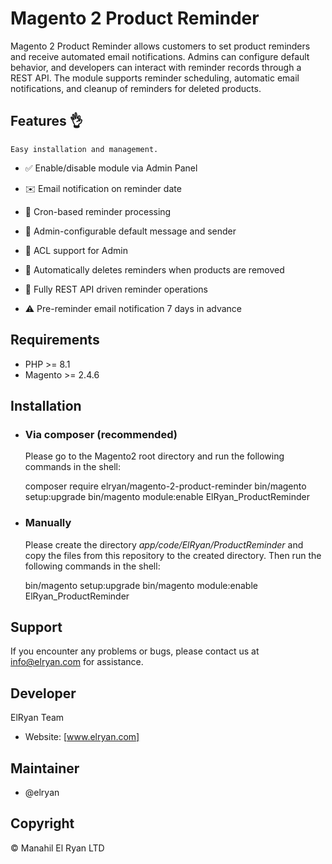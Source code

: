 
# Magento 2 Product Reminder

Magento 2 Product Reminder allows customers to set product reminders and receive automated email notifications. Admins can configure default behavior, and developers can interact with reminder records through a REST API. The module supports reminder scheduling, automatic email notifications, and cleanup of reminders for deleted products.

## Features 👌

	Easy installation and management.

	
- ✅ Enable/disable module via Admin Panel  

- ✉️ Email notification on reminder date  

- 📅 Cron-based reminder processing  

- 🧾 Admin-configurable default message and sender 

- 🔐 ACL support for Admin  

- 🔄 Automatically deletes reminders when products are removed  

- 📡 Fully REST API driven reminder operations  

- ⚠️ Pre-reminder email notification 7 days in advance  

## Requirements

- PHP >= 8.1
- Magento >= 2.4.6

## Installation

- ### Via composer (recommended)

  Please go to the Magento2 root directory and run the following commands in the shell:

  composer require elryan/magento-2-product-reminder
  bin/magento setup:upgrade
  bin/magento module:enable ElRyan_ProductReminder

- ### Manually

  Please create the directory _app/code/ElRyan/ProductReminder_ and copy the files from this repository to the created directory. Then run the following commands in the shell:

  bin/magento setup:upgrade
  bin/magento module:enable ElRyan_ProductReminder

## Support

If you encounter any problems or bugs, please contact us at info@elryan.com for assistance.

## Developer

ElRyan Team

- Website: [www.elryan.com]

## Maintainer

- @elryan


## Copyright

© Manahil El Ryan LTD